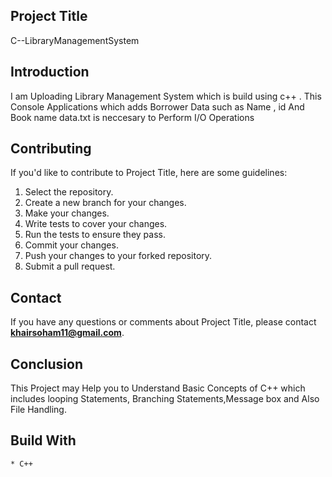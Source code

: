 
## **Project Title**

C--LibraryManagementSystem

## **Introduction**
I am Uploading Library Management System which is build using c++ . This Console Applications which adds Borrower Data such 
as Name , id And Book name 
data.txt is neccesary to Perform I/O Operations 

## **Contributing**

If you'd like to contribute to Project Title, here are some guidelines:

1. Select the repository.
2. Create a new branch for your changes.
3. Make your changes.
4. Write tests to cover your changes.
5. Run the tests to ensure they pass.
6. Commit your changes.
7. Push your changes to your forked repository.
8. Submit a pull request.
 

## **Contact**

If you have any questions or comments about Project Title, please contact **khairsoham11@gmail.com**.

## **Conclusion**
This Project may Help you to Understand Basic Concepts of C++ which includes looping Statements, Branching Statements,Message box and Also File Handling.

## Build With
```
* C++
```
